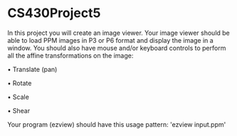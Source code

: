 # CS430Project5

In this project you will create an image viewer. Your image viewer should be able to load PPM
images in P3 or P6 format and display the image in a window. You should also have mouse
and/or keyboard controls to perform all the affine transformations on the image:

• Translate	(pan)

• Rotate

• Scale

• Shear

Your program (ezview) should have this usage pattern: 'ezview input.ppm'
